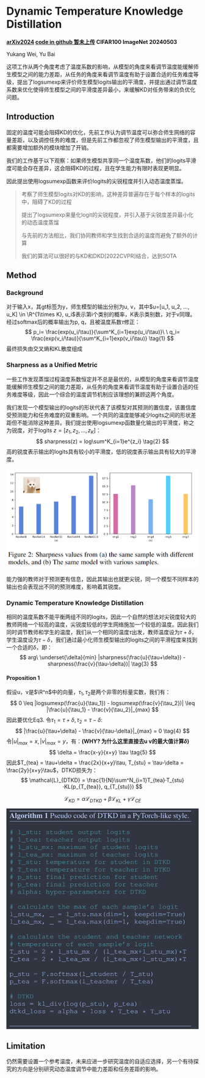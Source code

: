 # Dynamic Temperature Knowledge Distillation

**[arXiv2024](https://arxiv.org/abs/2404.12711)	[code in github 暂未上传](https://github.com/JinYu1998/DTKD)	CIFAR100 ImageNet	20240503**

Yukang Wei, Yu Bai

这项工作从两个角度考虑了温度系数的影响，从模型的角度来看调节温度能缓解师生模型之间的能力差距，从任务的角度来看调节温度有助于设置合适的任务难度等级，提出了logsumexp来评价师生模型logits输出的平滑度，并提出通过调节温度系数来优化使得师生模型之间的平滑度差异最小，来缓解KD对任务带来的负优化问题。

## Introduction

固定的温度可能会阻碍KD的优化，先前工作认为调节温度可以弥合师生网络的容量差距，以及调控任务的难度，但是先前工作都忽视了师生模型输出的平滑度，且都需要增加额外的模块增加了开销。

我们的工作基于以下观察：如果师生模型共享同一个温度系数，他们的logits平滑度可能会存在差异，这会阻碍KD的过程，且在学生能力有限时表现更明显。

因此提出使用logsumexp函数来评价logits的尖锐程度并引入动态温度蒸馏。

> 考察了师生模型logits对KD的影响，这种差异普遍存在于每个样本的logits中，阻碍了KD的过程
>
> 提出了logsumexp来量化logit的尖锐程度，并引入基于尖锐度差异最小化的动态温度蒸馏
>
> 与先前的方法相比，我们协同教师和学生找到合适的温度而避免了额外的计算
>
> 我们的算法可以很好的与KD和DKD[2022CVPR]结合，达到SOTA



## Method

### Background 

对于输入x，其gt标签为y，师生模型的输出分别为u, v，其中$u=[u_1, u_2, ..., u_K] \in \R^{1\times K}, u_i$表示第i个类别的概率，K表示类别数，对于v同理。经过softmax后的概率输出为p, q，且被温度系数$\tau$修正：
$$
p_i= \frac{exp(u_i/\tau)}{\sum^K_{i=1}exp(u_i/\tau)}\ \ q_i= \frac{exp(v_i/\tau)}{\sum^K_{i=1}exp(v_i/\tau)} \tag{1}
$$
最终损失由交叉熵和KL散度组成

### Sharpness as a Unified Metric

一些工作发现蒸馏过程温度系数恒定并不总是最优的，从模型的角度来看调节温度能缓解师生模型之间的能力差距，从任务的角度来看调节温度有助于设置合适的任务难度等级，因此一个综合的温度调节机制应该理想的兼顾这两个角度。

我们发现一个模型输出的logits的形状代表了该模型对其预测的置信度，该置信度受预测能力和任务难度的双重影响。一个共同的温度能够减少logits之间的形状差距但不能消除这种差异。我们提出使用logsumexp函数量化输出的平滑度，称之为锐度，对于logits $z = [z_1, z_2,...,z_K]$：
$$
sharpness(z) = log\sum^K_{i=1}e^{z_i} \tag{2}
$$
高的锐度表示输出的logits具有较小的平滑度，低的锐度表示输出具有较大的平滑度。

![image-20240428205917367](imgs/image-20240428205917367.png)

能力强的教师对于预测更有信息，因此其输出也就更尖锐，同一个模型不同样本的输出也会表现出不同的预测难度，影响着其锐度。



### Dynamic Temperature Knowledge Distillation

相同的温度系数不能平衡两组不同的logits，因此一个自然的想法对尖锐度较大的教师网络一个较高的温度，尖锐度较低的学生网络施加一个较低的温度。因此我们同时调节教师和学生的温度，我们从一个相同的温度$\tau$出发，教师温度设为$\tau+\delta$， 学生温度设为$\tau-\delta$，我们通过最小化师生模型输出的logits之间的平滑程度来找到一个合适的$\delta$，即：
$$
arg\ \underset{\delta}{min} |sharpness(\frac{u}{\tau+\delta}) - sharpness(\frac{v}{\tau-\delta})| \tag{3}
$$

#### Proposition 1

假设u，v是$\R^n$中的向量，$\tau_1, \tau_2$是两个非零的标量实数，我们有：
$$
0 \leq |logsumexp(\frac{u}{\tau_1}) - logsumexp(\frac{v}{\tau_2})| \leq |\frac{u}{\tau_1} - \frac{v}{\tau_2}|_{max}
$$
因此要优化Eq3. 令$\tau_1 =\tau+\delta, \tau_2 = \tau-\delta$:
$$
|\frac{u}{\tau+\delta} - \frac{v}{\tau-\delta}|_{max} = 0 \tag{4}
$$
令$|u|_{max}=x, |v|_{max}=y$，有：**(WHY? 为什么这里直接去u v的最大值计算$\delta$)**
$$
\delta = \frac{x-y}{x+y} \tau \tag{5}
$$
因此$T_{tea} = \tau+\delta = \frac{2x}{x+y}\tau, T_{stu} = \tau-\delta = \frac{2y}{x+y}\tau$，DTKD损失为：
$$
\mathcal{L}_{DTKD} = \frac{1}{N}\sum^N_{i=1}T_{tea}·T_{stu}·KL(p_{T_{tea}}, q_{T_{stu}})
$$

$$
\mathcal{L}_{KD} = \alpha\mathcal{L}_{DTKD} + \beta\mathcal{L}_{KL} + \gamma\mathcal{L}_{CE}
$$

![image-20240428220947669](imgs/image-20240428220947669.png)

## Limitation

仍然需要设置一个参考温度，未来应进一步研究温度的自适应选择，另一个有待探究的方向是分别研究动态温度调节中能力差距和任务差距的影响。
